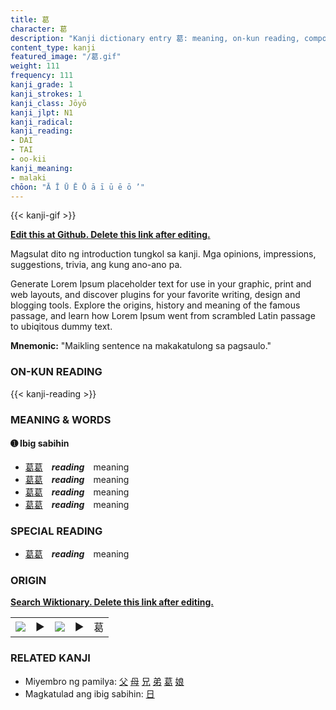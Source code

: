 ```yaml
---
title: 葛
character: 葛
description: "Kanji dictionary entry 葛: meaning, on-kun reading, compounds, origin, related kanji"
content_type: kanji
featured_image: "/葛.gif"
weight: 111
frequency: 111
kanji_grade: 1
kanji_strokes: 1
kanji_class: Jōyō
kanji_jlpt: N1
kanji_radical: 
kanji_reading: 
- DAI
- TAI
- oo-kii
kanji_meaning:
- malaki
chōon: "Ā Ī Ū Ē Ō ā ī ū ē ō ’"
---
```

[//]: # (Don't edit the line below. Kanji animated GIF code is automatically generated.)
{{< kanji-gif >}}

[//]: # (Edit below this line.)

**[Edit this at Github. Delete this link after editing.](https://github.com/tim0g/tim/tree/main/content/kanji/葛/index.md)**

Magsulat dito ng introduction tungkol sa kanji. Mga opinions, impressions, suggestions, trivia, ang kung ano-ano pa.

Generate Lorem Ipsum placeholder text for use in your graphic, print and web layouts, and discover plugins for your favorite writing, design and blogging tools. Explore the origins, history and meaning of the famous passage, and learn how Lorem Ipsum went from scrambled Latin passage to ubiqitous dummy text.
 
**Mnemonic:** "Maikling sentence na makakatulong sa pagsaulo."

### ON-KUN READING

[//]: # (Don't edit the line below. ON-KUN READING code is automatically generated.)
{{< kanji-reading >}}

### MEANING & WORDS

#### ➊ **Ibig sabihin**
  - [葛](../葛)[葛](../葛)　***reading***　meaning
  - [葛](../葛)[葛](../葛)　***reading***　meaning
  - [葛](../葛)[葛](../葛)　***reading***　meaning
  - [葛](../葛)[葛](../葛)　***reading***　meaning

### SPECIAL READING
  - [葛](../葛)[葛](../葛)　***reading***　meaning

### ORIGIN

**[Search Wiktionary. Delete this link after editing.](https://wiktionary.org/wiki/葛)**
<table class="kanji-table"><tr><td>
<img src="60px-葛-bronze.svg.png">
</td><td>▶</td><td>
<img src="60px-葛-oracle.svg.png">
</td><td>▶</td>
<td class="kanji-origin">葛</td>
</tr></table>

### RELATED KANJI
- Miyembro ng pamilya: [父](../父) [母](../母) [兄](../兄) [弟](../弟) [葛](../葛) [娘](../娘)
- Magkatulad ang ibig sabihin: [日](../日)
